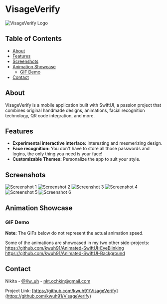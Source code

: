 # VisageVerify

![VisageVerify Logo](extra/logo.PNG)

## Table of Contents

- [About](#about)
- [Features](#features)
- [Screenshots](#screenshots)
- [Animation Showcase](#animation-showcase)
  - [GIF Demo](#gif-demo)
- [Contact](#contact)

## About

VisageVerify is a mobile application built with SwiftUI, a passion project that combines original handmade designs, animations, facial recognition technology, QR code integration, and more.

## Features

- **Experimental interactive interface:** interesting and mesmerizing design.
- **Face recognition:** You don't have to store all those passwords and logins, the only thing you need is your face!
- **Customizable Themes:** Personalize the app to suit your style.

## Screenshots

![Screenshot 1](extra/main.PNG)
![Screenshot 2](extra/scan.PNG)
![Screenshot 3](extra/registration.PNG)
![Screenshot 4](extra/photo1.PNG)
![Screenshot 5](extra/photo2.PNG)
![Screenshot 6](extra/profile.PNG)

## Animation Showcase

### GIF Demo

**Note:** The GIFs below do not represent the actual animation speed.

Some of the animations are showcased in my two other side-projects:
https://github.com/kwuh91/Animated-SwiftUI-EyeBlinking
https://github.com/kwuh91/Animated-SwiftUI-Background

## Contact

Nikita - [@Kw_uh](https://t.me/Kw_uh) - nkt.ochkin@gmail.com

Project Link: [https://github.com/kwuh91/VisageVerify](https://github.com/kwuh91/VisageVerify)
